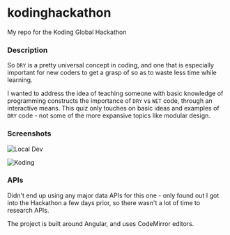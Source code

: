 kodinghackathon
===============

My repo for the Koding Global Hackathon

### Description

So `DRY` is a pretty universal concept in coding, and one that is especially important for new coders to get a grasp of so as to waste less time while learning.

I wanted to address the idea of teaching someone with basic knowledge of programming constructs the importance of `DRY` vs `WET` code, through an interactive means. This quiz only touches on basic ideas and examples of `DRY` code - not some of the more expansive topics like modular design.

### Screenshots

![Local Dev](http://i.imgur.com/THo4R7v.png "Local Dev")

![Koding]( "Koding")

### APIs

Didn't end up using any major data APIs for this one - only found out I got into the Hackathon a few days prior, so there wasn't a lot of time to research APIs.

The project is built around Angular, and uses CodeMirror editors.
